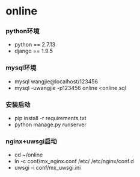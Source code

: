 # online

### python环境
- python == 2.7.13
- django == 1.9.5
### mysql环境
- mysql wangjie@localhost/123456
- mysql -uwangjie -p123456 online <online.sql
### 安装启动
- pip install -r requirements.txt
- python manage.py runserver 
### nginx+uwsgi启动
- cd ~/online
- ln -c conf/mx_nginx.conf /etc/ /etc/nginx/conf.d
- uwsgi -i conf/mx_uwsgi.ini